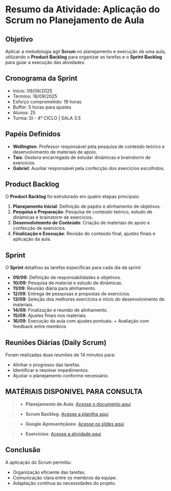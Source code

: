 # Resumo da Atividade: Aplicação do Scrum no Planejamento de Aula

## Objetivo
Aplicar a metodologia ágil **Scrum** no planejamento e execução de uma aula, utilizando o **Product Backlog** para organizar as tarefas e o **Sprint Backlog** para guiar a execução das atividades.

## Cronograma da Sprint
- Início: 09/09/2025  
- Término: 16/09/2025  
- Esforço comprometido: 19 horas  
- Buffer: 5 horas para ajustes
- Alunos: 25
- Turma: SI - 4° CICLO | SALA 3.5      

## Papéis Definidos
- **Wellington**: Professor responsável pela pesquisa de conteúdo teórico e desenvolvimento de materiais de apoio.  
- **Taís**: Gestora encarregada de estudar dinâmicas e brainstorm de exercícios.  
- **Gabriel**: Auxiliar responsável pela confecção dos exercícios escolhidos.  

## Product Backlog
O **Product Backlog** foi estruturado em quatro etapas principais:
1. **Planejamento Inicial**: Definição de papéis e alinhamento de objetivos.  
2. **Pesquisa e Preparação**: Pesquisa de conteúdo teórico, estudo de dinâmicas e brainstorm de exercícios.  
3. **Desenvolvimento de Conteúdo**: Criação de materiais de apoio e confecção de exercícios.  
4. **Finalização e Execução**: Revisão do conteúdo final, ajustes finais e aplicação da aula.  

## Sprint
O **Sprint** detalhou as tarefas específicas para cada dia da sprint:

- **09/09**: Definição de responsabilidades e objetivos.  
- **10/09**: Pesquisa de material e estudo de dinâmicas.  
- **11/09**: Reunião diária para alinhamento.  
- **12/09**: Entrega de pesquisas e propostas de exercícios.  
- **13/09**: Seleção dos melhores exercícios e início do desenvolvimento de materiais.  
- **14/09**: Finalização e reunião de alinhamento.  
- **15/09**: Ajustes finais nos materiais.  
- **16/09**: Execução da aula com ajustes pontuais. + Avaliação com feedback entre membros   

## Reuniões Diárias (Daily Scrum)
Foram realizadas duas reuniões de 14 minutos para:
- Alinhar o progresso das tarefas.  
- Identificar e resolver impedimentos.  
- Ajustar o planejamento conforme necessário.  

## MATÉRIAIS DISPONIVEL PARA CONSULTA 

> - **Planejamento de Aula**: [Acesse o documento aqui](https://docs.google.com/document/d/1cn_xWWtyE2xh1hTbG3ViPRQWA6YTuDYZbRKIvhNwEec/edit?usp=sharing)

> - **Scrum Backlog**: [Acesse a planilha aqui](https://docs.google.com/spreadsheets/d/1cppQxGVd3rfXS74fLWKI63mDXyGQcjTRrf7Tk_g6LLA/edit?usp=sharing)

> - **Google Apresentçãoes**: [Acesse os slides aqui](https://docs.google.com/presentation/d/12i2jWG2cgo4F4yCoN4jM8AEPFv1BRirpWsOyG7g3hzY/edit?usp=sharing)

> - **Exercicios**: [Acesse a atividade aqui](https://exercises-xi.vercel.app/ )

## Conclusão
A aplicação do Scrum permitiu:
- Organização eficiente das tarefas.  
- Comunicação clara entre os membros da equipe.  
- Adaptação contínua às necessidades do projeto.  

